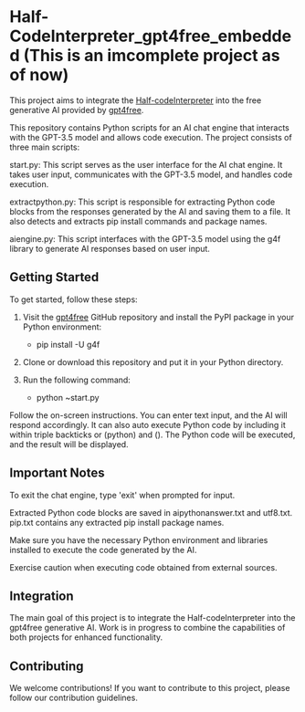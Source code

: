 # Half-CodeInterpreter_gpt4free_embedded (This is an imcomplete project as of now)

This project aims to integrate the [Half-codeInterpreter](https://github.com/jackfood/Half-codeInterpreter) into the free generative AI provided by [gpt4free](https://github.com/xtekky/gpt4free).

This repository contains Python scripts for an AI chat engine that interacts with the GPT-3.5 model and allows code execution. The project consists of three main scripts:

start.py: This script serves as the user interface for the AI chat engine. It takes user input, communicates with the GPT-3.5 model, and handles code execution.

extractpython.py: This script is responsible for extracting Python code blocks from the responses generated by the AI and saving them to a file. It also detects and extracts pip install commands and package names.

aiengine.py: This script interfaces with the GPT-3.5 model using the g4f library to generate AI responses based on user input.


## Getting Started

To get started, follow these steps:

1. Visit the [gpt4free](https://github.com/xtekky/gpt4free) GitHub repository and install the PyPI package in your Python environment:

   - pip install -U g4f

2. Clone or download this repository and put it in your Python directory.

3. Run the following command:

   - python ~start.py

Follow the on-screen instructions. You can enter text input, and the AI will respond accordingly. It can also auto execute Python code by including it within triple backticks or (python) and (). The Python code will be executed, and the result will be displayed.

## Important Notes
To exit the chat engine, type 'exit' when prompted for input.

Extracted Python code blocks are saved in aipythonanswer.txt and utf8.txt. pip.txt contains any extracted pip install package names.

Make sure you have the necessary Python environment and libraries installed to execute the code generated by the AI.

Exercise caution when executing code obtained from external sources.

## Integration

The main goal of this project is to integrate the Half-codeInterpreter into the gpt4free generative AI. Work is in progress to combine the capabilities of both projects for enhanced functionality.

## Contributing

We welcome contributions! If you want to contribute to this project, please follow our contribution guidelines.
